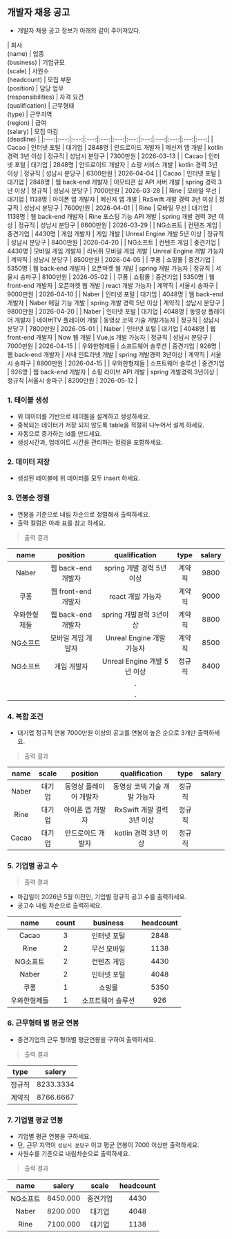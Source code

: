 ## 개발자 채용 공고 

* 개발자 채용 공고 정보가 아래와 같이 주어져있다. 

| 회사<br>(name) | 업종<br>(business) | 기업규모<br>(scale) | 사원수<br>(headcount) | 모집 부분<br>(position) | 담당 업무<br>(responsibilities) | 자격 요건<br>(qualification) | 근무형태<br>(type) | 근무지역<br>(region) | 급여<br>(salary) | 모집 마감<br>(deadline) | 
|:---:|:---:|:---:|:---:|:---:|:---:|:---:|:---:|:---:|:---:|:---:|:---:|
| Cacao | 인터넷 포털 | 대기업 | 2848명  | 안드로이드 개발자 | 메신저 앱 개발 | kotlin 경력 3년 이상 | 정규직 | 성남시 분당구 | 7300만원 | 2026-03-13 |
| Cacao | 인터넷 포털 | 대기업 | 2848명  | 안드로이드 개발자 | 쇼핑 서비스 개발 | kotlin 경력 3년 이상 | 정규직 | 성남시 분당구 | 6300만원 | 2026-04-04 |
| Cacao | 인터넷 포털 | 대기업 | 2848명  | 웹 back-end 개발자 | 이모티콘 샵 API 서버 개발 | spring 경력 3년 이상 | 정규직 | 성남시 분당구 | 7000만원 | 2026-03-28 |
| Rine | 모바일 무선 | 대기업 | 1138명 | 아이폰 앱 개발자 | 메신져 앱 개발 | RxSwift 개발 경력 3년 이상 | 정규직 | 성남시 분당구 | 7600만원 | 2026-04-01 |
| Rine | 모바일 무선 | 대기업 | 1138명 | 웹 back-end 개발자 | Rine 포스팅 기능 API 개발 | spring 개발 경력 3년 이상  | 정규직 | 성남시 분당구 | 6600만원 | 2026-03-29 |
| NG소프트 | 컨텐츠 게임 | 중견기업 | 4430명 | 게임 개발자 | 게임 개발 | Unreal Engine 개발 5년 이상 | 정규직 | 성남시 분당구 | 8400만원 | 2026-04-20 | 
| NG소프트 | 컨텐츠 게임 | 중견기업 | 4430명 | 모바일 게임 개발자 | 리뉘쥐 모바일 게임 개발 | Unreal Engine 개발 가능자 | 계약직 | 성남시 분당구 | 8500만원 | 2026-04-05 |
| 쿠퐁 | 쇼핑몰 | 중견기업 | 5350명 | 웹 back-end 개발자 | 오픈마켓 웹 개발 | spring 개발 가능자 | 정규직 | 서울시 송파구 | 8100만원 | 2026-05-02 |
| 쿠퐁 | 쇼핑몰 | 중견기업 | 5350명 | 웹 front-end 개발자 | 오픈마켓 웹 개발 | react 개발 가능자 | 계약직 | 서울시 송파구 | 9000만원 | 2026-04-10 |
| Naber | 인터넷 포털 | 대기업 | 4048명 | 웹 back-end 개발자 | Naber 메일 기능 개발 | spring 개발 경력 5년 이상 | 계약직 | 성남시 분당구 | 9800만원 | 2026-04-20 | 
| Naber | 인터넷 포털 | 대기업 | 4048명 | 동영상 플레이어 개발자 | 네이버TV 플레이어 개발 | 동영상 코덱 기술 개발가능자 | 정규직 | 성남시 분당구 | 7800만원 | 2026-05-01 | 
| Naber | 인터넷 포털 | 대기업 | 4048명 | 웹 front-end 개발자 | Now 웹 개발 | Vue.js 개발 가능자 | 정규직 | 성남시 분당구 | 7000만원 | 2026-04-15 | 
| 우와한형제들 | 소프트웨어 솔루션 | 중견기업 | 926명 | 웹 back-end 개발자 | 사내 인트라넷 개발 | spring 개발경력 3년이상 | 계약직 | 서울시 송파구 | 8800만원 | 2026-04-15 |
| 우와한형제들 | 소프트웨어 솔루션 | 중견기업 | 926명 | 웹 back-end 개발자 | 쇼핑 라이브 API 개발 | spring 개발경력 3년이상 | 정규직 |서울시 송파구 | 8200만원 | 2026-05-12 |


### 1. 테이블 생성
* 위 데이터를 기반으로 테이블을 설계하고 생성하세요. 
* 중복되는 데이터가 저장 되지 않도록 table을 적절히 나누어서 설계 하세요. 
* 자동으로 증가하는 id를 만드세요. 
* 생성시간과, 업데이트 시간을 관리하는 컬럼을 포함하세요. 

### 2. 데이터 저장
* 생성된 테이블에 위 데이터를 모두 insert 하세요. 

### 3. 연봉순 정렬 

* 연봉을 기준으로 내림 차순으로 정렬해서 출력하세요. 
* 출력 컬럼은 아래 표를 참고 하세요. 

> 출력 결과

| name | position  | qualification | type | salary |
|:---:|:---:|:---:|:---:|:---:|
| Naber | 웹 back-end 개발자 | spring 개발 경력 5년 이상 | 계약직 | 9800 |
| 쿠퐁 | 웹 front-end 개발자 | react 개발 가능자 | 계약직 | 9000 |
| 우와한형제들 | 웹 back-end 개발자 | spring 개발경력 3년이상 | 계약직 | 8800 |
| NG소프트 | 모바일 게임 개발자 | Unreal Engine 개발 가능자 | 계약직 | 8500 |
| NG소프트 | 게임 개발자 | Unreal Engine 개발 5년 이상 | 정규직 | 8400 |
| | | . | |
| | | . | |

### 4. 복합 조건 

* 대기업 정규직 연봉 7000만원 이상의 공고를 연봉이 높은 순으로 3개만 출력하세요. 

> 출력 결과

| name | scale | position  | qualification | type | salary |
|:---:|:---:|:---:|:---:|:---:|:---:|
| Naber | 대기업 | 동영상 플레이어 개발자 | 동영상 코덱 기술 개발 가능자 | 정규직 | 
| Rine | 대기업 | 아이폰 앱 개발자  | RxSwift 개발 결력 3년 이상 | 정규직 | 
| Cacao | 대기업 | 안드로이드 개발자 | kotlin 경력 3년 이상 | 정규직 | 

### 5. 기업별 공고 수

> 출력 결과

* 마감일이 2026년 5월 이전인, 기업별 정규직 공고 수를 출력하세요. 
* 공고수 내림 차순으로 출력하세요. 

| name | count | business | headcount |
|:---:|:---:|:---:|:---:|
| Cacao | 3 | 인터넷 포털 | 2848 |
| Rine | 2 | 무선 모바일 | 1138 |
| NG소프트 | 2 | 컨텐츠 게임 | 4430 |
| Naber | 2 | 인터넷 포털 | 4048 |
| 쿠퐁 | 1 | 쇼핑몰 | 5350 |
| 우와한형제들 | 1 | 소프트웨어 솔루션 | 926 |

### 6. 근무형태 별 평균 연봉

* 중견기업의 근무 형태별 평균연봉을 구하여 출력하세요. 

> 출력 결과

| type | salery |
|:---:|:---:|
| 정규직 | 8233.3334|
| 계약직 | 8766.6667 |


### 7. 기업별 평균 연봉 

* 기업별 평균 연봉을 구하세요. 
* 단, 근무 지역이 `성남시 분당구` 이고 평균 연봉이 7000 이상만 출력하세요. 
* 사원수를 기준으로 내림차순으로 출력하세요.

> 출력 결과

| name | salery | scale | headcount |
|:---:|:---:|:---:|:---:|
| NG소프트 | 8450.000 | 중견기업 | 4430 |
| Naber | 8200.000 | 대기업 | 4048 |
| Rine | 7100.000 | 대기업 | 1138 |

